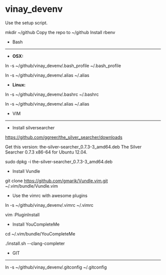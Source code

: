 vinay_devenv
============

Use the setup script.

mkdir ~/github
Copy the repo to ~/github
Install rbenv

* Bash
------
* **OSX:**

ln -s ~/github/vinay_devenv/.bash_profile ~/.bash_profile

ln -s ~/github/vinay_devenv/.alias ~/.alias

* **Linux:**

ln -s ~/github/vinay_devenv/.bashrc ~/.bashrc

ln -s ~/github/vinay_devenv/.alias ~/.alias

* VIM
-----

* Install silversearcher

https://github.com/ggreer/the_silver_searcher/downloads

Get this version: the-silver-searcher_0.7.3-3_amd64.deb The Silver Searcher 0.7.3 x86-64 for Ubuntu 12.04.

sudo dpkg -i the-silver-searcher_0.7.3-3_amd64.deb

* Install Vundle

git clone https://github.com/gmarik/Vundle.vim.git ~/.vim/bundle/Vundle.vim

* Use the vimrc with awesome plugins

ln -s ~/github/vinay_devenv/.vimrc ~/.vimrc

vim
:PluginInstall

* Install YouCompleteMe

cd ~/.vim/bundle/YouCompleteMe

./install.sh --clang-completer


* GIT
-----
ln -s ~/github/vinay_devenv/.gitconfig ~/.gitconfig
